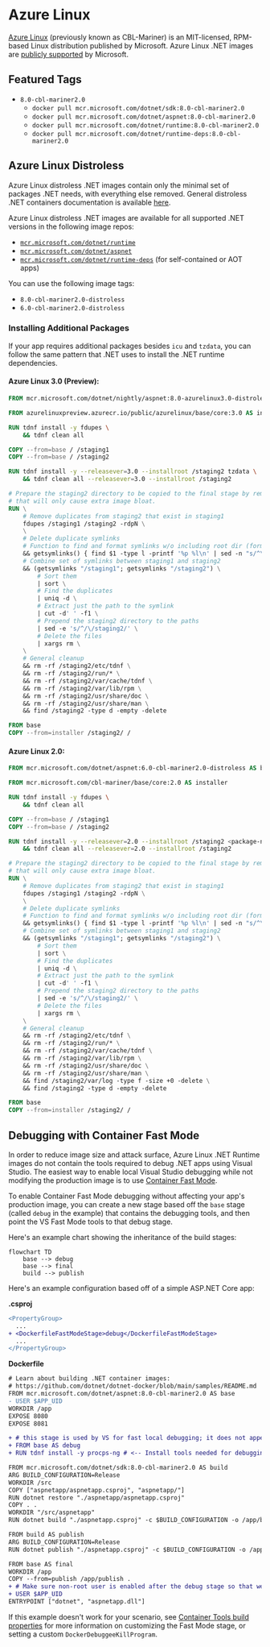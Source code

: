 # Azure Linux

[Azure Linux](https://github.com/microsoft/AzureLinux) (previously known as CBL-Mariner) is an MIT-licensed, RPM-based Linux distribution published by Microsoft.
Azure Linux .NET images are [publicly supported](https://github.com/dotnet/dotnet-docker/discussions/5022) by Microsoft.

## Featured Tags

* `8.0-cbl-mariner2.0`
  * `docker pull mcr.microsoft.com/dotnet/sdk:8.0-cbl-mariner2.0`
  * `docker pull mcr.microsoft.com/dotnet/aspnet:8.0-cbl-mariner2.0`
  * `docker pull mcr.microsoft.com/dotnet/runtime:8.0-cbl-mariner2.0`
  * `docker pull mcr.microsoft.com/dotnet/runtime-deps:8.0-cbl-mariner2.0`

## Azure Linux Distroless

Azure Linux distroless .NET images contain only the minimal set of packages .NET needs, with everything else removed.
General distroless .NET containers documentation is available [here](./distroless.md).

Azure Linux distroless .NET images are available for all supported .NET versions in the following image repos:

- [`mcr.microsoft.com/dotnet/runtime`](../README.runtime.md)
- [`mcr.microsoft.com/dotnet/aspnet`](../README.aspnet.md)
- [`mcr.microsoft.com/dotnet/runtime-deps`](../README.runtime-deps.md) (for self-contained or AOT apps)

You can use the following image tags:

- `8.0-cbl-mariner2.0-distroless`
- `6.0-cbl-mariner2.0-distroless`

### Installing Additional Packages

If your app requires additional packages besides `icu` and `tzdata`, you can follow the same pattern that .NET uses to install the .NET runtime dependencies.

#### Azure Linux 3.0 (Preview):

```Dockerfile
FROM mcr.microsoft.com/dotnet/nightly/aspnet:8.0-azurelinux3.0-distroless AS base

FROM azurelinuxpreview.azurecr.io/public/azurelinux/base/core:3.0 AS installer

RUN tdnf install -y fdupes \
    && tdnf clean all

COPY --from=base / /staging1
COPY --from=base / /staging2

RUN tdnf install -y --releasever=3.0 --installroot /staging2 tzdata \
    && tdnf clean all --releasever=3.0 --installroot /staging2

# Prepare the staging2 directory to be copied to the final stage by removing unnecessary files
# that will only cause extra image bloat.
RUN \
    # Remove duplicates from staging2 that exist in staging1
    fdupes /staging1 /staging2 -rdpN \
    \
    # Delete duplicate symlinks
    # Function to find and format symlinks w/o including root dir (format: /path/to/symlink /path/to/target)
    && getsymlinks() { find $1 -type l -printf '%p %l\n' | sed -n "s/^\\$1\\(.*\\)/\\1/p"; } \
    # Combine set of symlinks between staging1 and staging2
    && (getsymlinks "/staging1"; getsymlinks "/staging2") \
        # Sort them
        | sort \
        # Find the duplicates
        | uniq -d \
        # Extract just the path to the symlink
        | cut -d' ' -f1 \
        # Prepend the staging2 directory to the paths
        | sed -e 's/^/\/staging2/' \
        # Delete the files
        | xargs rm \
    \
    # General cleanup
    && rm -rf /staging2/etc/tdnf \
    && rm -rf /staging2/run/* \
    && rm -rf /staging2/var/cache/tdnf \
    && rm -rf /staging2/var/lib/rpm \
    && rm -rf /staging2/usr/share/doc \
    && rm -rf /staging2/usr/share/man \
    && find /staging2 -type d -empty -delete

FROM base
COPY --from=installer /staging2/ /
```

#### Azure Linux 2.0:

```Dockerfile
FROM mcr.microsoft.com/dotnet/aspnet:6.0-cbl-mariner2.0-distroless AS base

FROM mcr.microsoft.com/cbl-mariner/base/core:2.0 AS installer

RUN tdnf install -y fdupes \
    && tdnf clean all

COPY --from=base / /staging1
COPY --from=base / /staging2

RUN tdnf install -y --releasever=2.0 --installroot /staging2 <package-name> \
    && tdnf clean all --releasever=2.0 --installroot /staging2

# Prepare the staging2 directory to be copied to the final stage by removing unnecessary files
# that will only cause extra image bloat.
RUN \
    # Remove duplicates from staging2 that exist in staging1
    fdupes /staging1 /staging2 -rdpN \
    \
    # Delete duplicate symlinks
    # Function to find and format symlinks w/o including root dir (format: /path/to/symlink /path/to/target)
    && getsymlinks() { find $1 -type l -printf '%p %l\n' | sed -n "s/^\\$1\\(.*\\)/\\1/p"; } \
    # Combine set of symlinks between staging1 and staging2
    && (getsymlinks "/staging1"; getsymlinks "/staging2") \
        # Sort them
        | sort \
        # Find the duplicates
        | uniq -d \
        # Extract just the path to the symlink
        | cut -d' ' -f1 \
        # Prepend the staging2 directory to the paths
        | sed -e 's/^/\/staging2/' \
        # Delete the files
        | xargs rm \
    \
    # General cleanup
    && rm -rf /staging2/etc/tdnf \
    && rm -rf /staging2/run/* \
    && rm -rf /staging2/var/cache/tdnf \
    && rm -rf /staging2/var/lib/rpm \
    && rm -rf /staging2/usr/share/doc \
    && rm -rf /staging2/usr/share/man \
    && find /staging2/var/log -type f -size +0 -delete \
    && find /staging2 -type d -empty -delete

FROM base
COPY --from=installer /staging2/ /
```

## Debugging with Container Fast Mode

In order to reduce image size and attack surface, Azure Linux .NET Runtime images do not contain the tools required to debug .NET apps using Visual Studio.
The easiest way to enable local Visual Studio debugging while not modifying the production image is to use [Container Fast Mode](https://learn.microsoft.com/en-us/visualstudio/containers/container-build#debugging).

To enable Container Fast Mode debugging without affecting your app's production image, you can create a new stage based off the `base` stage (called `debug` in the example) that contains the debugging tools, and then point the VS Fast Mode tools to that debug stage.

Here's an example chart showing the inheritance of the build stages: 

```mermaid
flowchart TD
    base --> debug
    base --> final
    build --> publish
```

Here's an example configuration based off of a simple ASP.NET Core app:

**.csproj**
```diff
<PropertyGroup>
  ...
+ <DockerfileFastModeStage>debug</DockerfileFastModeStage>
  ...
</PropertyGroup>
```

**Dockerfile**
```diff
# Learn about building .NET container images:
# https://github.com/dotnet/dotnet-docker/blob/main/samples/README.md
FROM mcr.microsoft.com/dotnet/aspnet:8.0-cbl-mariner2.0 AS base
- USER $APP_UID
WORKDIR /app
EXPOSE 8080
EXPOSE 8081

+ # this stage is used by VS for fast local debugging; it does not appear in the final image
+ FROM base AS debug
+ RUN tdnf install -y procps-ng # <-- Install tools needed for debugging (e.g. the `pidof` command)

FROM mcr.microsoft.com/dotnet/sdk:8.0-cbl-mariner2.0 AS build
ARG BUILD_CONFIGURATION=Release
WORKDIR /src
COPY ["aspnetapp/aspnetapp.csproj", "aspnetapp/"]
RUN dotnet restore "./aspnetapp/aspnetapp.csproj"
COPY . .
WORKDIR "/src/aspnetapp"
RUN dotnet build "./aspnetapp.csproj" -c $BUILD_CONFIGURATION -o /app/build

FROM build AS publish
ARG BUILD_CONFIGURATION=Release
RUN dotnet publish "./aspnetapp.csproj" -c $BUILD_CONFIGURATION -o /app/publish /p:UseAppHost=false

FROM base AS final
WORKDIR /app
COPY --from=publish /app/publish .
+ # Make sure non-root user is enabled after the debug stage so that we have permission to install the debug dependencies
+ USER $APP_UID
ENTRYPOINT ["dotnet", "aspnetapp.dll"]
```

If this example doesn't work for your scenario, see [Container Tools build properties](https://docs.microsoft.com/en-us/visualstudio/containers/container-msbuild-properties?view=vs-2022) for more information on
customizing the Fast Mode stage, or setting a custom `DockerDebuggeeKillProgram`.
